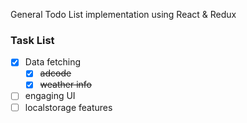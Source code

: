 General Todo List implementation using React & Redux

### Task List
- [x] Data fetching
     - [x] ~~adcode~~
     - [x] ~~weather info~~
- [ ] engaging UI
- [ ] localstorage features
